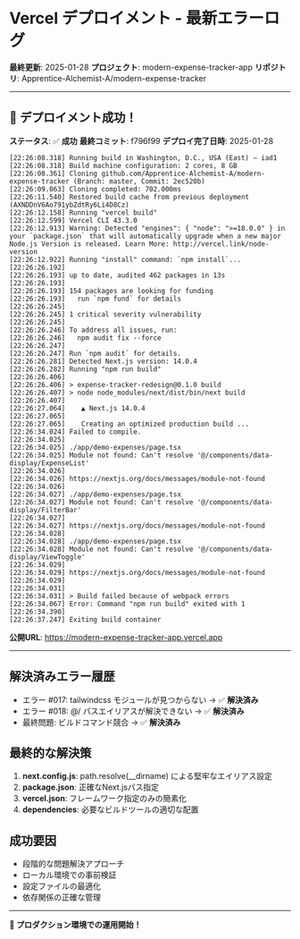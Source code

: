 # Vercel デプロイメント - 最新エラーログ

**最終更新**: 2025-01-28
**プロジェクト**: modern-expense-tracker-app
**リポジトリ**: Apprentice-Alchemist-A/modern-expense-tracker

---

## 🎉 デプロイメント成功！

**ステータス**: ✅ **成功**
**最終コミット**: f796f99
**デプロイ完了日時**: 2025-01-28

```
[22:26:08.318] Running build in Washington, D.C., USA (East) – iad1
[22:26:08.318] Build machine configuration: 2 cores, 8 GB
[22:26:08.361] Cloning github.com/Apprentice-Alchemist-A/modern-expense-tracker (Branch: master, Commit: 2ec520b)
[22:26:09.063] Cloning completed: 702.000ms
[22:26:11.540] Restored build cache from previous deployment (AXNDDnV6Ao791ybZdtRy6Li4D8Cz)
[22:26:12.158] Running "vercel build"
[22:26:12.599] Vercel CLI 43.3.0
[22:26:12.913] Warning: Detected "engines": { "node": ">=18.0.0" } in your `package.json` that will automatically upgrade when a new major Node.js Version is released. Learn More: http://vercel.link/node-version
[22:26:12.922] Running "install" command: `npm install`...
[22:26:26.192] 
[22:26:26.193] up to date, audited 462 packages in 13s
[22:26:26.193] 
[22:26:26.193] 154 packages are looking for funding
[22:26:26.193]   run `npm fund` for details
[22:26:26.245] 
[22:26:26.245] 1 critical severity vulnerability
[22:26:26.245] 
[22:26:26.246] To address all issues, run:
[22:26:26.246]   npm audit fix --force
[22:26:26.247] 
[22:26:26.247] Run `npm audit` for details.
[22:26:26.281] Detected Next.js version: 14.0.4
[22:26:26.282] Running "npm run build"
[22:26:26.406] 
[22:26:26.406] > expense-tracker-redesign@0.1.0 build
[22:26:26.407] > node node_modules/next/dist/bin/next build
[22:26:26.407] 
[22:26:27.064]    ▲ Next.js 14.0.4
[22:26:27.065] 
[22:26:27.065]    Creating an optimized production build ...
[22:26:34.024] Failed to compile.
[22:26:34.025] 
[22:26:34.025] ./app/demo-expenses/page.tsx
[22:26:34.025] Module not found: Can't resolve '@/components/data-display/ExpenseList'
[22:26:34.026] 
[22:26:34.026] https://nextjs.org/docs/messages/module-not-found
[22:26:34.026] 
[22:26:34.027] ./app/demo-expenses/page.tsx
[22:26:34.027] Module not found: Can't resolve '@/components/data-display/FilterBar'
[22:26:34.027] 
[22:26:34.027] https://nextjs.org/docs/messages/module-not-found
[22:26:34.028] 
[22:26:34.028] ./app/demo-expenses/page.tsx
[22:26:34.028] Module not found: Can't resolve '@/components/data-display/ViewToggle'
[22:26:34.029] 
[22:26:34.029] https://nextjs.org/docs/messages/module-not-found
[22:26:34.029] 
[22:26:34.031] 
[22:26:34.031] > Build failed because of webpack errors
[22:26:34.067] Error: Command "npm run build" exited with 1
[22:26:34.390] 
[22:26:37.247] Exiting build container
```

**公開URL**: https://modern-expense-tracker-app.vercel.app

---

## 解決済みエラー履歴
- エラー #017: tailwindcss モジュールが見つからない → ✅ **解決済み**
- エラー #018: @/ パスエイリアスが解決できない → ✅ **解決済み**
- 最終問題: ビルドコマンド競合 → ✅ **解決済み**

## 最終的な解決策
1. **next.config.js**: path.resolve(__dirname) による堅牢なエイリアス設定
2. **package.json**: 正確なNext.jsパス指定
3. **vercel.json**: フレームワーク指定のみの簡素化
4. **dependencies**: 必要なビルドツールの適切な配置

## 成功要因
- 段階的な問題解決アプローチ
- ローカル環境での事前検証
- 設定ファイルの最適化
- 依存関係の正確な管理

---

**🚀 プロダクション環境での運用開始！**